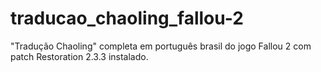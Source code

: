 # traducao_chaoling_fallou-2
"Tradução Chaoling" completa em português brasil do jogo Fallou 2 com patch Restoration 2.3.3 instalado.
